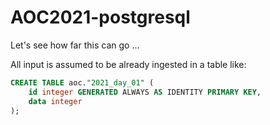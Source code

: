 # AOC2021-postgresql

Let's see how far this can go ...

All input is assumed to be already ingested in a table like:

```sql
CREATE TABLE aoc."2021_day_01" (
    id integer GENERATED ALWAYS AS IDENTITY PRIMARY KEY,
    data integer
);
```
